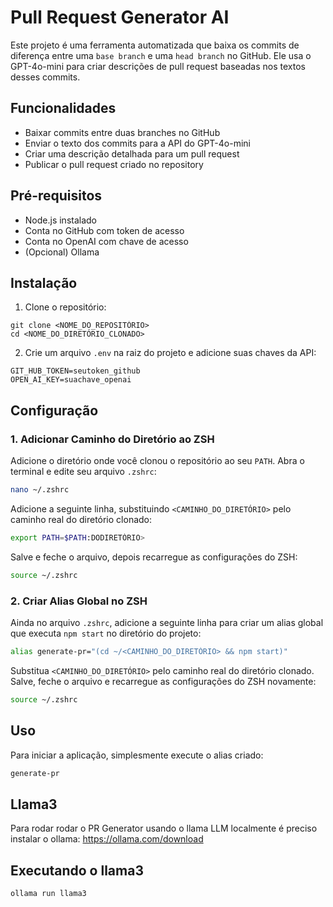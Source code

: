 # Pull Request Generator AI

Este projeto é uma ferramenta automatizada que baixa os commits de diferença entre uma `base branch` e uma `head branch` no GitHub. Ele usa o GPT-4o-mini para criar descrições de pull request baseadas nos textos desses commits.

## Funcionalidades

- Baixar commits entre duas branches no GitHub
- Enviar o texto dos commits para a API do GPT-4o-mini
- Criar uma descrição detalhada para um pull request
- Publicar o pull request criado no repository

## Pré-requisitos

- Node.js instalado
- Conta no GitHub com token de acesso
- Conta no OpenAI com chave de acesso
- (Opcional) Ollama 

## Instalação

1. Clone o repositório:

```SH
git clone <NOME_DO_REPOSITÓRIO>
cd <NOME_DO_DIRETÓRIO_CLONADO>
```

2. Crie um arquivo `.env` na raiz do projeto e adicione suas chaves da API:
```env
GIT_HUB_TOKEN=seutoken_github
OPEN_AI_KEY=suachave_openai
```

## Configuração

### 1. Adicionar Caminho do Diretório ao ZSH

Adicione o diretório onde você clonou o repositório ao seu `PATH`. Abra o terminal e edite seu arquivo `.zshrc`:

```sh
nano ~/.zshrc
```

Adicione a seguinte linha, substituindo `<CAMINHO_DO_DIRETÓRIO>` pelo caminho real do diretório clonado:

```sh
export PATH=$PATH:DODIRETÓRIO>
```

Salve e feche o arquivo, depois recarregue as configurações do ZSH:

```sh
source ~/.zshrc
```

### 2. Criar Alias Global no ZSH

Ainda no arquivo `.zshrc`, adicione a seguinte linha para criar um alias global que executa `npm start` no diretório do projeto:

```sh
alias generate-pr="(cd ~/<CAMINHO_DO_DIRETÓRIO> && npm start)"
```

Substitua `<CAMINHO_DO_DIRETÓRIO>` pelo caminho real do diretório clonado. Salve, feche o arquivo e recarregue as configurações do ZSH novamente:

```sh
source ~/.zshrc
```

## Uso

Para iniciar a aplicação, simplesmente execute o alias criado:

```sh
generate-pr
```


## Llama3

Para rodar rodar o PR Generator usando o llama LLM localmente é preciso instalar o ollama: https://ollama.com/download

## Executando o llama3

```sh
ollama run llama3
```